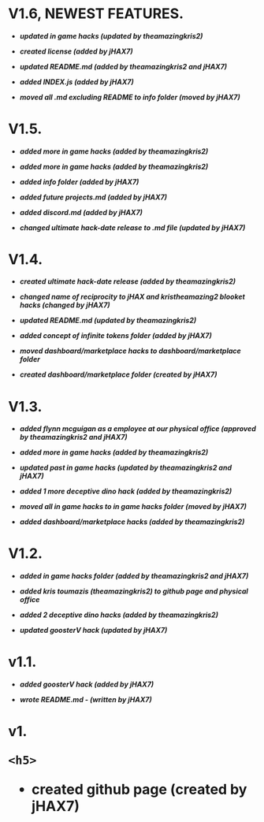 <h1>V1.6, NEWEST FEATURES.
  
  <h5>
  
  - updated in game hacks (updated by theamazingkris2)
  
  - created license (added by jHAX7)
  
  - updated README.md (added by theamazingkris2 and jHAX7)
  
  - added INDEX.js (added by jHAX7)
  
  - moved all .md excluding README to info folder (moved by jHAX7)
  
  
  
  
  <h1>V1.5.
    
 <h5>
  
  - added more in game hacks (added by theamazingkris2)

  - added more in game hacks (added by theamazingkris2)
    
  - added info folder (added by jHAX7)
    
  - added future projects.md (added by jHAX7)
   
  - added discord.md (added by jHAX7)
   
  - changed ultimate hack-date release to .md file (updated by jHAX7)
    
  
  
  <h1>V1.4.
    
  <h5>
    
  - created ultimate hack-date release (added by theamazingkris2)
    
  - changed name of reciprocity to jHAX and kristheamazing2 blooket hacks (changed by jHAX7)
  
  - updated README.md (updated by theamazingkris2)
   
  - added concept of infinite tokens folder (added by jHAX7)
  
  - moved dashboard/marketplace hacks to dashboard/marketplace folder
    
  - created dashboard/marketplace folder (created by jHAX7)  
    
  <h1>V1.3.
    
 <h5>
    
  - added flynn mcguigan as a employee at our physical office (approved by theamazingkris2 and jHAX7)
    
  - added more in game hacks (added by theamazingkris2)
    
  - updated past in game hacks  (updated by theamazingkris2 and jHAX7)
    
  - added 1 more deceptive dino hack (added by theamazingkris2)
    
  - moved all in game hacks to in game hacks folder (moved by jHAX7)
    
  - added dashboard/marketplace hacks (added by theamazingkris2)  
    
 
 <h1>V1.2.
   
 <h5>

   
 - added in game hacks folder (added by theamazingkris2 and jHAX7)
   
 - added kris toumazis (theamazingkris2) to github page and physical office
   
 - added 2 deceptive dino hacks (added by theamazingkris2)
   
 - updated goosterV hack (updated by jHAX7)
   
   
 <h1>v1.1.
   
<h5>
   
 - added goosterV hack (added by jHAX7)
   
 - wrote README.md - (written by jHAX7)  
   
   
  <h1>v1.
    
    <h5>

 - created github page (created by jHAX7)   

  
